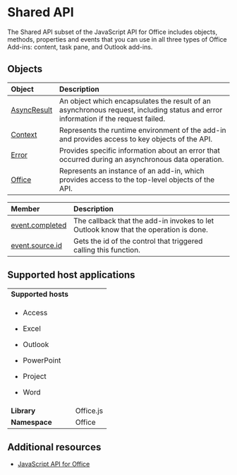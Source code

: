
# Shared API


The Shared API subset of the JavaScript API for Office includes objects, methods, properties and events that you can use in all three types of Office Add-ins: content, task pane, and Outlook add-ins.


## Objects





|**Object**|**Description**|
|:-----|:-----|
|[AsyncResult](../../reference/shared/asyncresult.md)|An object which encapsulates the result of an asynchronous request, including status and error information if the request failed.|
|[Context](../../reference/shared/asyncresult.context.md)|Represents the runtime environment of the add-in and provides access to key objects of the API.|
|[Error](../../reference/shared/error.md)|Provides specific information about an error that occurred during an asynchronous data operation.|
|[Office](../../reference/shared/office.md)|Represents an instance of an add-in, which provides access to the top-level objects of the API.|


|**Member**|**Description**|
|:-----|:-----|
|[event.completed](../../reference/shared/event.completed.md)|The callback that the add-in invokes to let Outlook know that the operation is done.|
|[event.source.id](../../reference/shared/event.source.id.md)|Gets the id of the control that triggered calling this function.|

## Supported host applications


|||
|:-----|:-----|
|**Supported hosts**|
<ul xmlns:xlink="http://www.w3.org/1999/xlink" xmlns:mtps="http://msdn2.microsoft.com/mtps" xmlns:MSHelp="http://msdn.microsoft.com/mshelp" xmlns:mshelp="http://msdn.microsoft.com/mshelp" xmlns:ddue="http://ddue.schemas.microsoft.com/authoring/2003/5" xmlns:msxsl="urn:schemas-microsoft-com:xslt"><li><p>Access</p></li><li><p>Excel</p></li><li><p>Outlook</p></li><li><p>PowerPoint</p></li><li><p>Project</p></li><li><p>Word</p></li></ul>|
|**Library**|Office.js|
|**Namespace**|Office|

## Additional resources



- [JavaScript API for Office](../../reference/javascript-api-for-office.md)
    
